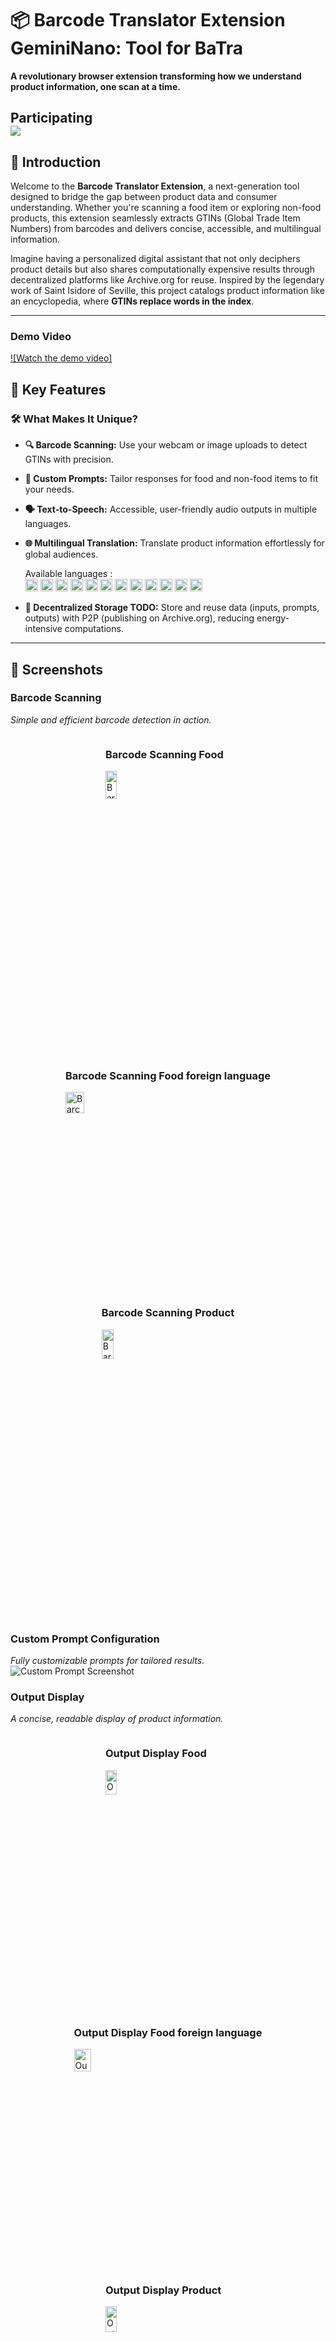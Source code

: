 # 📦 Barcode Translator Extension GeminiNano: Tool for BaTra  
**A revolutionary browser extension transforming how we understand product information, one scan at a time.**  


Participating <br>
<a href = "https://googlechromeai.devpost.com/" target="_blank"><img src="/screenshots/challenge.png"></a>
---

## 🌟 Introduction  

Welcome to the **Barcode Translator Extension**, a next-generation tool designed to bridge the gap between product data and consumer understanding. Whether you're scanning a food item or exploring non-food products, this extension seamlessly extracts GTINs (Global Trade Item Numbers) from barcodes and delivers concise, accessible, and multilingual information.  

Imagine having a personalized digital assistant that not only deciphers product details but also shares computationally expensive results through decentralized platforms like Archive.org for reuse. Inspired by the legendary work of Saint Isidore of Seville, this project catalogs product information like an encyclopedia, where **GTINs replace words in the index**.  


---

### Demo Video

[![Watch the demo video]](https://youtu.be/NX1cziCTg3s)


## 🎯 Key Features  

### 🛠 **What Makes It Unique?**
- **🔍 Barcode Scanning:** Use your webcam or image uploads to detect GTINs with precision.  
- **📝 Custom Prompts:** Tailor responses for food and non-food items to fit your needs.  
- **🗣️ Text-to-Speech:** Accessible, user-friendly audio outputs in multiple languages.  
- **🌐 Multilingual Translation:** Translate product information effortlessly for global audiences.  
          <div id="languages">
              Available languages : <br>
              <img class="languageFlag" src="/images/languages/zh-CNP.svg" id="zh-CNP" alt="Mandarin" style="width:20px">
              <img class="languageFlag" src="/images/languages/es-ES.svg" id="es-ES" alt="Español" style="width:20px">
              <img class="languageFlag" src="/images/languages/en-US.svg" id="en-US" alt="English" style="width:20px">
              <img class="languageFlag" src="/images/languages/hi-IN.svg" id="hi-IN" alt="Hindi" style="width:20px">
              <img class="languageFlag" src="/images/languages/pt-BR.svg" id="pt-BR" alt="Português" style="width:20px">
              <img class="languageFlag" src="/images/languages/ru-RU.svg" id="ru-RU" alt="Русский" style="width:20px">
              <img class="languageFlag" src="/images/languages/ja-JP.svg" id="ja-JP" alt="日本語" style="width:20px">
              <img class="languageFlag" src="/images/languages/fr-FR.svg" id="fr-FR" alt="Français" style="width:20px">
              <img class="languageFlag" src="/images/languages/de-DE.svg" id="de-DE" alt="Deutsch" style="width:20px">
              <img class="languageFlag" src="/images/languages/it-IT.svg" id="it-IT" alt="Italiano" style="width:20px">
              <img class="languageFlag" src="/images/languages/ko-KR.svg" id="ko-KR" alt="한국의" style="width:20px">
              <img class="languageFlag" src="/images/languages/nl-NL.svg" id="nl-NL" alt="Nederlands" style="width:20px">
       
- **📂 Decentralized Storage TODO:** Store and reuse data (inputs, prompts, outputs) with P2P (publishing on Archive.org), reducing energy-intensive computations.  

---

## 📸 Screenshots  

### Barcode Scanning  
_Simple and efficient barcode detection in action._  
<div style="display: flex; justify-content: center; gap: 10px; flex-wrap: wrap;">
    <div>
        <h3>Barcode Scanning Food</h3>
        <img src="screenshots/scan_food.png" alt="Barcode Scanning Food Screenshot" style="width: 30%; max-width: 200px;">
    </div>
    <div>
        <h3>Barcode Scanning Food foreign language</h3>
        <img src="screenshots/scan_food_japanese.png" alt="Barcode Scanning Food foreign language Screenshot" style="width: 30%; max-width: 200px;">
    </div>
    <div>
        <h3>Barcode Scanning Product</h3>
        <img src="screenshots/scan_product.png" alt="Barcode Scanning Product Screenshot" style="width: 30%; max-width: 200px;">
    </div>
    
</div>

### Custom Prompt Configuration  
_Fully customizable prompts for tailored results._  
![Custom Prompt Screenshot](screenshots/prompt_config.png) 

### Output Display  
_A concise, readable display of product information._  

<div style="display: flex; justify-content: center; gap: 10px; flex-wrap: wrap;">
    <div>
        <h3>Output Display Food</h3>
        <img src="screenshots/result_food.png" alt="Output Display Food Screenshot" style="width: 30%; max-width: 200px;">
   </div>
    <div>
        <h3>Output Display Food foreign language</h3>
     <img src="screenshots/result_unknown_food_japanese.png" alt="Output Display Food foreign language Screenshot" style="width: 30%; max-width: 200px;">
    </div>
   <div>
        <h3>Output Display Product</h3>
        <img src="screenshots/result_unknown_product.png" alt="Output Display Product Screenshot" style="width: 30%; max-width: 200px;">
    </div>
    
</div>


---


## Why Barcode Translator Extension GeminiNano Should Win

The **Barcode Translator Extension GeminiNano** is not just a Chrome extension—it’s a visionary project that addresses real-world challenges with cutting-edge technology. Here's why this project stands out and deserves to win the Google Chrome Built-in AI Challenge:

---

### 1. **Exceptional Use of Chrome’s AI APIs**
Our project integrates **Gemini Nano** to:
- Extract meaningful information from raw data using schema.org parsers.
- Enable seamless summarization and translation of complex product details for diverse audiences.
- Employ **Prompt API**-driven outputs for tailored, TTS-friendly responses.

These features highlight the power of Chrome’s built-in AI models, showcasing their scalability and real-world applicability.

---

### 2. **Solving Real Problems**
- **Accessibility:** By incorporating **Text-to-Speech (TTS)** and multilingual translation, the extension empowers individuals with disabilities or language barriers to access product information effortlessly.
- **Sustainability:** The decentralized storage of computationally expensive results on **Archive.org** ensures data reusability, reducing energy consumption and fostering collaboration.
- **Transparency:** The project democratizes access to product data by linking GTINs to tailored responses, enabling users to make informed decisions.

---

### 3. **A Scalable, Global Solution**
This project:
- Supports multiple languages, making it usable across regions.
- Adapts to diverse industries, from food products to cosmetics and beyond.
- Encourages data-sharing among users, creating a decentralized ecosystem for product information.

Its versatility ensures broad appeal, addressing a wide range of use cases for various demographics.

---

### 4. **Creative and Engaging**
- Inspired by **Saint Isidore of Seville**, the project envisions an encyclopedia of GTINs where products serve as keys to knowledge.
- With visually appealing designs, intuitive user interfaces, and engaging TTS outputs, it keeps users coming back for its simplicity and effectiveness.

---

### 5. **Seamless User Experience**
- **Barcode Scanning:** Effortlessly detects GTINs from webcam scans or images.
- **Custom Prompts:** Allows users to define prompts for food and non-food products.
- **Output Display:** Clear, concise, and visually optimized for better understanding.

The interface is designed with user convenience in mind, ensuring a smooth experience for both novice and advanced users.

---

### 6. **Technical Excellence**
The extension demonstrates:
- Advanced JavaScript implementations, including MutationObserver and LocalStorage.
- Integration with **Gemini Nano** and Web Speech API for AI-driven functionalities.
- Efficient parsing of GTINs with schema.org standards to enhance data reliability.

By leveraging **Gemini Nano** and Chrome’s built-in AI capabilities, the project showcases the potential of AI-driven web extensions.

---

### 7. **Encouraging Reuse and Collaboration**
Our use of **Archive.org** to store computationally expensive outputs (inputs, prompts, and results) reduces duplication of effort and promotes community-driven development. Other users benefit from previously generated data, creating a sustainable cycle of knowledge sharing.

---

### 8. **Alignment with Judging Criteria**
#### **Functionality**
- Highly scalable with multi-industry applications.
- Supports diverse user groups across languages and regions.

#### **Purpose**
- Addresses critical gaps in product accessibility and transparency.
- Designed to encourage repeated use through its practical benefits.

#### **Content**
- Unique vision inspired by history and executed with creativity.
- High visual quality and thoughtful design.

#### **User Experience**
- Easy to use, intuitive interface.
- Features tailored for both general and advanced users.

#### **Technical Execution**
- Exemplary integration of Chrome’s AI APIs, particularly Gemini Nano.
- Seamless use of the Prompt API for generating personalized outputs.

---

### Why It Matters
This project is more than a tool—it’s a movement towards greater inclusivity, sustainability, and empowerment. By making product data universally accessible, we’re creating a ripple effect of positive change, one scan at a time.

---

**Support our vision for a better, more connected world. Let’s make information truly universal!**

